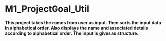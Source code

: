 # M1_ProjectGoal_Util

#### This project takes the names from user as input. Then sorts the input data in alphabetical order. Also displays the name and associated details according to alphabetical order. The input is gives as structure.

